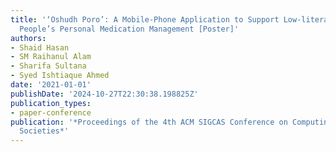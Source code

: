 ```yaml
---
title: '‘Oshudh Poro’: A Mobile-Phone Application to Support Low-literate Rural Bangladeshi
  People’s Personal Medication Management [Poster]'
authors:
- Shaid Hasan
- SM Raihanul Alam
- Sharifa Sultana
- Syed Ishtiaque Ahmed
date: '2021-01-01'
publishDate: '2024-10-27T22:30:38.198825Z'
publication_types:
- paper-conference
publication: '*Proceedings of the 4th ACM SIGCAS Conference on Computing and Sustainable
  Societies*'
---
```

